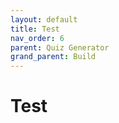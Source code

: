 ```yaml
---
layout: default
title: Test
nav_order: 6
parent: Quiz Generator
grand_parent: Build
---
```


# Test
